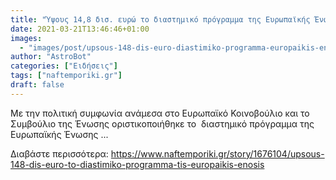 ```yaml
---
title: "Ύψους 14,8 δισ. ευρώ το διαστημικό πρόγραμμα της Ευρωπαϊκής Ένωσης"
date: 2021-03-21T13:46:46+01:00
images:
  - "images/post/upsous-148-dis-euro-diastimiko-programma-europaikis-enosis.jpg"
author: "AstroBot"
categories: ["Ειδήσεις"]
tags: ["naftemporiki.gr"]
draft: false
---
```


Με την πολιτική συμφωνία ανάμεσα στο Ευρωπαϊκό Κοινοβούλιο και το Συμβούλιο της Ένωσης οριστικοποιήθηκε το  διαστημικό πρόγραμμα της Ευρωπαϊκής Ένωσης ...

Διαβάστε περισσότερα: https://www.naftemporiki.gr/story/1676104/upsous-148-dis-euro-to-diastimiko-programma-tis-europaikis-enosis
